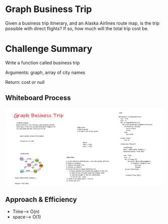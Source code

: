 # Graph Business Trip


Given a business trip itinerary, and an Alaska Airlines route map, is the trip possible with direct flights? If so, how much will the total trip cost be.

# Challenge Summary


Write a function called business trip

Arguments: graph, array of city names

Return: cost or null


## Whiteboard Process

![0](graph_business_trip.png)

## Approach & Efficiency

* Time--> O(n)
* space--> O(1)
